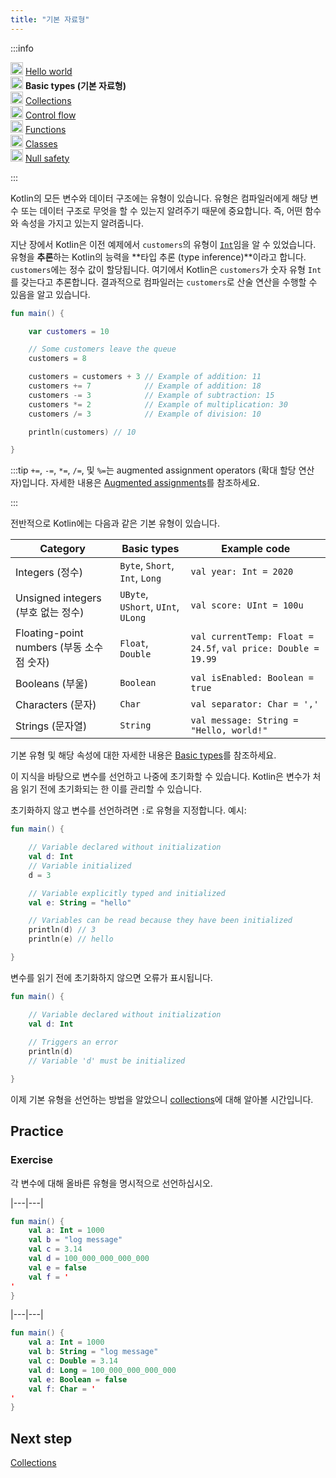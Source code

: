 ```yaml
---
title: "기본 자료형"
---
```

<no-index/>
:::info
<p>
   <img src="/img/icon-1-done.svg" width="20" alt="First step" /> <a href="kotlin-tour-hello-world">Hello world</a><br />
        <img src="/img/icon-2.svg" width="20" alt="Second step" /> <strong>Basic types (기본 자료형)</strong><br />
        <img src="/img/icon-3-todo.svg" width="20" alt="Third step" /> <a href="kotlin-tour-collections">Collections</a><br />
        <img src="/img/icon-4-todo.svg" width="20" alt="Fourth step" /> <a href="kotlin-tour-control-flow">Control flow</a><br />
        <img src="/img/icon-5-todo.svg" width="20" alt="Fifth step" /> <a href="kotlin-tour-functions">Functions</a><br />
        <img src="/img/icon-6-todo.svg" width="20" alt="Sixth step" /> <a href="kotlin-tour-classes">Classes</a><br />
        <img src="/img/icon-7-todo.svg" width="20" alt="Final step" /> <a href="kotlin-tour-null-safety">Null safety</a>
</p>

:::

Kotlin의 모든 변수와 데이터 구조에는 유형이 있습니다. 유형은 컴파일러에게 해당 변수 또는 데이터 구조로 무엇을 할 수 있는지 알려주기 때문에 중요합니다. 즉, 어떤 함수와 속성을 가지고 있는지 알려줍니다.

지난 장에서 Kotlin은 이전 예제에서 `customers`의 유형이 [`Int`](https://kotlinlang.org/api/latest/jvm/stdlib/kotlin/-int/)임을 알 수 있었습니다.
유형을 **추론**하는 Kotlin의 능력을 **타입 추론 (type inference)**이라고 합니다. `customers`에는 정수 값이 할당됩니다.
여기에서 Kotlin은 `customers`가 숫자 유형 `Int`를 갖는다고 추론합니다. 결과적으로 컴파일러는 `customers`로 산술 연산을 수행할 수 있음을 알고 있습니다.

```kotlin
fun main() {

    var customers = 10

    // Some customers leave the queue
    customers = 8

    customers = customers + 3 // Example of addition: 11
    customers += 7            // Example of addition: 18
    customers -= 3            // Example of subtraction: 15
    customers *= 2            // Example of multiplication: 30
    customers /= 3            // Example of division: 10

    println(customers) // 10

}
```

:::tip
`+=`, `-=`, `*=`, `/=`, 및 `%=`는 augmented assignment operators (확대 할당 연산자)입니다. 자세한 내용은 [Augmented assignments](operator-overloading#augmented-assignments)를 참조하세요.

:::

전반적으로 Kotlin에는 다음과 같은 기본 유형이 있습니다.

| **Category**           | **Basic types**                    | **Example code**                                              |
|------------------------|------------------------------------|---------------------------------------------------------------|
| Integers (정수)              | `Byte`, `Short`, `Int`, `Long`     | `val year: Int = 2020`                                        |
| Unsigned integers (부호 없는 정수)      | `UByte`, `UShort`, `UInt`, `ULong` | `val score: UInt = 100u`                                      |
| Floating-point numbers (부동 소수점 숫자) | `Float`, `Double`                  | `val currentTemp: Float = 24.5f`, `val price: Double = 19.99` |
| Booleans (부울)               | `Boolean`                          | `val isEnabled: Boolean = true`                               |
| Characters (문자)             | `Char`                             | `val separator: Char = ','`                                   |
| Strings (문자열)                | `String`                           | `val message: String = "Hello, world!"`                       |

기본 유형 및 해당 속성에 대한 자세한 내용은 [Basic types](basic-types)를 참조하세요.

이 지식을 바탕으로 변수를 선언하고 나중에 초기화할 수 있습니다. Kotlin은 변수가 처음 읽기 전에 초기화되는 한 이를 관리할 수 있습니다.

초기화하지 않고 변수를 선언하려면 `:`로 유형을 지정합니다. 예시:

```kotlin
fun main() {

    // Variable declared without initialization
    val d: Int
    // Variable initialized
    d = 3

    // Variable explicitly typed and initialized
    val e: String = "hello"

    // Variables can be read because they have been initialized
    println(d) // 3
    println(e) // hello

}
```

변수를 읽기 전에 초기화하지 않으면 오류가 표시됩니다.

```kotlin
fun main() {

    // Variable declared without initialization
    val d: Int
    
    // Triggers an error
    println(d)
    // Variable 'd' must be initialized

}
```

이제 기본 유형을 선언하는 방법을 알았으니 [collections](kotlin-tour-collections)에 대해 알아볼 시간입니다.

## Practice

### Exercise 

각 변수에 대해 올바른 유형을 명시적으로 선언하십시오.

|---|---|
```kotlin
fun main() {
    val a: Int = 1000 
    val b = "log message"
    val c = 3.14
    val d = 100_000_000_000_000
    val e = false
    val f = '
'
}
```

|---|---|
```kotlin
fun main() {
    val a: Int = 1000
    val b: String = "log message"
    val c: Double = 3.14
    val d: Long = 100_000_000_000_000
    val e: Boolean = false
    val f: Char = '
'
}
```

## Next step

[Collections](kotlin-tour-collections)